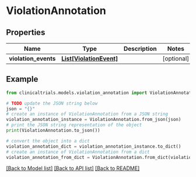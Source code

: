 # ViolationAnnotation


## Properties

Name | Type | Description | Notes
------------ | ------------- | ------------- | -------------
**violation_events** | [**List[ViolationEvent]**](ViolationEvent.md) |  | [optional] 

## Example

```python
from clinicaltrials.models.violation_annotation import ViolationAnnotation

# TODO update the JSON string below
json = "{}"
# create an instance of ViolationAnnotation from a JSON string
violation_annotation_instance = ViolationAnnotation.from_json(json)
# print the JSON string representation of the object
print(ViolationAnnotation.to_json())

# convert the object into a dict
violation_annotation_dict = violation_annotation_instance.to_dict()
# create an instance of ViolationAnnotation from a dict
violation_annotation_from_dict = ViolationAnnotation.from_dict(violation_annotation_dict)
```
[[Back to Model list]](../README.md#documentation-for-models) [[Back to API list]](../README.md#documentation-for-api-endpoints) [[Back to README]](../README.md)


